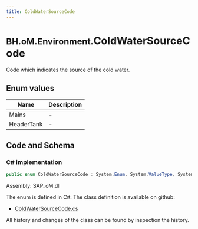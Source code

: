 ```yaml
---
title: ColdWaterSourceCode
---
```


# <small>BH.oM.Environment.</small>**ColdWaterSourceCode**

Code which indicates the source of the cold water.

## Enum values

| Name            | Description                                                    |
|-----------------|----------------------------------------------------------------|
| Mains |  -  |
| HeaderTank |  -  |


## Code and Schema

### C# implementation

``` C# title="C#"
public enum ColdWaterSourceCode : System.Enum, System.ValueType, System.IComparable, System.ISpanFormattable, System.IFormattable, System.IConvertible
```

Assembly: SAP_oM.dll

The enum is defined in C#. The class definition is available on github:

- [ColdWaterSourceCode.cs](https://github.com/BHoM/SAP_Toolkit/blob/develop/SAP_oM/Enums\ColdWaterSourceCode.cs)

All history and changes of the class can be found by inspection the history.
